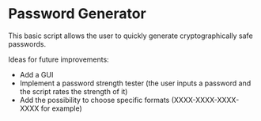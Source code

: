 # Password Generator
This basic script allows the user to quickly generate cryptographically safe passwords.

Ideas for future improvements:
- Add a GUI
- Implement a password strength tester (the user inputs a password and the script rates the strength of it)
- Add the possibility to choose specific formats (XXXX-XXXX-XXXX-XXXX for example)
